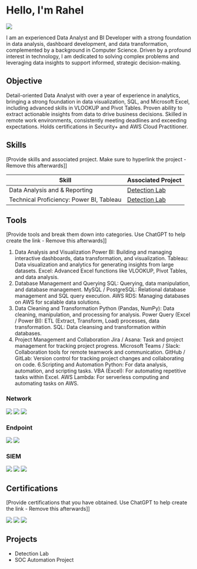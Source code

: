 # Hello, I'm Rahel
<a href="https://linkedin.com/in/rahelgebissa2018"><img src="https://img.shields.io/badge/-LinkedIn-0072b1?&style=for-the-badge&logo=linkedin&logoColor=white" /></a>

I am an experienced Data Analyst and BI Developer with a strong foundation in data analysis, dashboard development, and data transformation, complemented by a background in Computer Science. Driven by a profound interest in technology, I am dedicated to solving complex problems and leveraging data insights to support informed, strategic decision-making.
## Objective


Detail-oriented Data Analyst with over a year of experience in analytics, bringing a strong foundation in data visualization, SQL, and Microsoft Excel, including advanced skills in VLOOKUP and Pivot Tables. Proven ability to extract actionable insights from data to drive business decisions. Skilled in remote work environments, consistently meeting deadlines and exceeding expectations. Holds certifications in Security+ and AWS Cloud Practitioner.

## Skills
[Provide skills and associated project. Make sure to hyperlink the project - Remove this afterwards]]

| Skill                                         | Associated Project         |
|-----------------------------------------------|----------------------------|
| Data Analysis and & Reporting                 | <a href="https://google.com">Detection Lab</a>|
| Technical Proficiency: Power BI, Tableau      | <a href="https://google.com">Detection Lab</a>|
## Tools
[Provide tools and break them down into categories. Use ChatGPT to help create the link - Remove this afterwards]]
1. Data Analysis and Visualization
Power BI: Building and managing interactive dashboards, data transformation, and visualization.
Tableau: Data visualization and analytics for generating insights from large datasets.
Excel: Advanced Excel functions like VLOOKUP, Pivot Tables, and data analysis.
2. Database Management and Querying
SQL: Querying, data manipulation, and database management.
MySQL / PostgreSQL: Relational database management and SQL query execution.
AWS RDS: Managing databases on AWS for scalable data solutions.
3. Data Cleaning and Transformation
Python (Pandas, NumPy): Data cleaning, manipulation, and processing for analysis.
Power Query (Excel / Power BI): ETL (Extract, Transform, Load) processes, data transformation.
SQL: Data cleansing and transformation within databases.
5. Project Management and Collaboration
Jira / Asana: Task and project management for tracking project progress.
Microsoft Teams / Slack: Collaboration tools for remote teamwork and communication.
GitHub / GitLab: Version control for tracking project changes and collaborating on code.
6.Scripting and Automation
Python: For data analysis, automation, and scripting tasks.
VBA (Excel): For automating repetitive tasks within Excel.
AWS Lambda: For serverless computing and automating tasks on AWS.

### Network
<div>
    <img src="https://img.shields.io/badge/-Wireshark-1679A7?&style=for-the-badge&logo=Wireshark&logoColor=white" />
    <img src="https://img.shields.io/badge/-Suricata-EF3B2D?&style=for-the-badge&logo=Suricata&logoColor=white" />
    <img src="https://img.shields.io/badge/-Zeek-777BB4?&style=for-the-badge&logo=Zeek&logoColor=white" />
</div>

### Endpoint
<div>
    <img src="https://img.shields.io/badge/-Microsoft_Defender_for_Endpoint-00A4EF?&style=for-the-badge&logo=Microsoft&logoColor=white" />
    <img src="https://img.shields.io/badge/-Velociraptor-4B275F?&style=for-the-badge&logo=Velociraptor&logoColor=white" />
</div>

### SIEM
<div>
    <img src="https://img.shields.io/badge/-Microsoft_Sentinel-0078D4?&style=for-the-badge&logo=Microsoft&logoColor=white" />
    <img src="https://img.shields.io/badge/-Splunk-000000?&style=for-the-badge&logo=Splunk&logoColor=white" />
    <img src="https://img.shields.io/badge/-Elastic-005571?&style=for-the-badge&logo=Elastic&logoColor=white" />
</div>

## Certifications
[Provide certifications that you have obtained. Use ChatGPT to help create the link - Remove this afterwards]]
<div>
<img src="https://img.shields.io/badge/-AWS%20Cloud%20Practitioner-FF9900?&style=for-the-badge&logo=Amazon-AWS&logoColor=white" />
<img src="https://img.shields.io/badge/-Microsoft%20Office%20Specialist-0078D4?&style=for-the-badge&logo=Microsoft&logoColor=white" />
<img src="https://img.shields.io/badge/-Jira-0052CC?&style=for-the-badge&logo=Jira&logoColor=white" />
    </div>

## Projects
- Detection Lab
- SOC Automation Project
